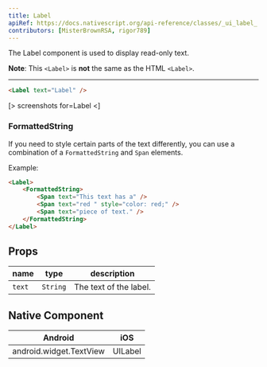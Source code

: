 ```yaml
---
title: Label
apiRef: https://docs.nativescript.org/api-reference/classes/_ui_label_.label
contributors: [MisterBrownRSA, rigor789]
---
```


The Label component is used to display read-only text.

**Note**: This `<Label>` is **not** the same as the HTML `<Label>`.

---

```html
<Label text="Label" />
```

[> screenshots for=Label <]

### FormattedString

If you need to style certain parts of the text differently, you can use a combination of a `FormattedString` and `Span` elements.

Example:
```html
<Label>
    <FormattedString>
        <Span text="This text has a" />
        <Span text="red " style="color: red;" />
        <Span text="piece of text." />
    </FormattedString>
</Label>
```

## Props

| name | type | description |
|------|------|-------------|
| `text` | `String` | The text of the label.

## Native Component

| Android | iOS |
|---------|-----|
| android.widget.TextView | UILabel
